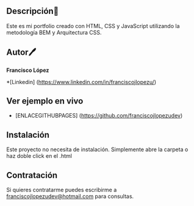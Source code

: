 ## Descripción🌴
Este es mi portfolio creado con HTML, CSS y JavaScript utilizando la metodología BEM y Arquitectura CSS.

## Autor🖊️
**Francisco López**

 *[Linkedin] (https://www.linkedin.com/in/franciscojlopezu/)

## Ver ejemplo en vivo
 - [ENLACEGITHUBPAGES] (https://github.com/franciscojlopezudev)

## Instalación
Este proyecto no necesita de instalación. Simplemente abre la carpeta  o haz doble click en el .html

## Contratación
Si quieres contratarme puedes escribirme a franciscojlopezudev@hotmail.com para consultas.

